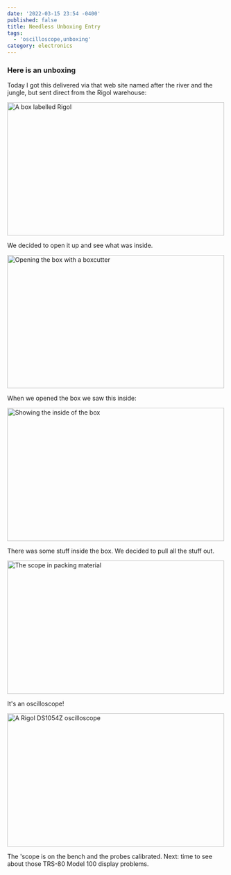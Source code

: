 ```yaml
---
date: '2022-03-15 23:54 -0400'
published: false
title: Needless Unboxing Entry
tags:
  - 'oscilloscope,unboxing'
category: electronics
---
```

### Here is an unboxing

Today I got this delivered via that web site named after the river and the jungle, but sent direct from the Rigol warehouse:

<a data-flickr-embed="true"  href="https://www.flickr.com/photos/clvrmnky/51940169722/in/datetaken-public/" title="A box labelled Rigol"><img src="https://live.staticflickr.com/65535/51940169722_5b6b27ff7e_c_d.jpg" width="500" height="307" alt="A box labelled Rigol"></a><script async src="//embedr.flickr.com/assets/client-code.js" charset="utf-8"></script>

We decided to open it up and see what was inside.

<a name="more"></a>

<a data-flickr-embed="true"  href="https://www.flickr.com/photos/clvrmnky/51941777110/in/datetaken-public/" title="Opening the box with a boxcutter"><img src="https://c8.staticflickr.com/8/7117/27674314215_fc8807cc6d.jpg" width="500" height="307" alt="Opening the box with a boxcutter"></a><script async src="//embedr.flickr.com/assets/client-code.js" charset="utf-8"></script>

When we opened the box we saw this inside:

<a data-flickr-embed="true"  href="https://www.flickr.com/photos/clvrmnky/51941161211/in/datetaken-public/" title="The box has some stuff in it"><img src="https://c8.staticflickr.com/8/7117/27674314215_fc8807cc6d.jpg" width="500" height="307" alt="Showing the inside of the box"></a><script async src="//embedr.flickr.com/assets/client-code.js" charset="utf-8"></script>

There was some stuff inside the box. We decided to pull all the stuff out.

<a data-flickr-embed="true"  href="https://www.flickr.com/photos/clvrmnky/51941161191/in/datetaken-public/" title="it's a scope!"><img src="https://c8.staticflickr.com/8/7117/27674314215_fc8807cc6d.jpg" width="500" height="307" alt="The scope in packing material"></a><script async src="//embedr.flickr.com/assets/client-code.js" charset="utf-8"></script>

It's an oscilloscope!

<a data-flickr-embed="true"  href="https://www.flickr.com/photos/clvrmnky/51941777025/in/datetaken-public/" title="A Rigol DS1054Z"><img src="https://c8.staticflickr.com/8/7117/27674314215_fc8807cc6d.jpg" width="500" height="307" alt="A Rigol DS1054Z oscilloscope"></a><script async src="//embedr.flickr.com/assets/client-code.js" charset="utf-8"></script>

The 'scope is on the bench and the probes calibrated. Next: time to see about those TRS-80 Model 100 display problems.
